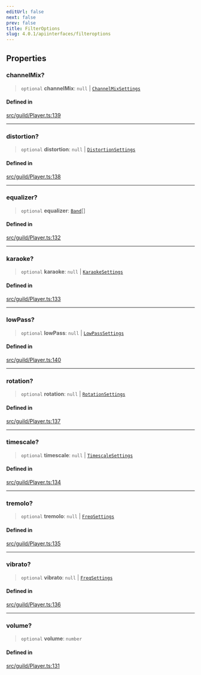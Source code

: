 ```yaml
---
editUrl: false
next: false
prev: false
title: FilterOptions
slug: 4.0.1/apiinterfaces/filteroptions
---
```


## Properties

### channelMix?

> `optional` **channelMix**: `null` | [`ChannelMixSettings`](/4.0.1/api/interfaces/channelmixsettings/)

#### Defined in

[src/guild/Player.ts:139](https://github.com/shipgirlproject/shoukaku/blob/396aa531096eda327ade0f473f9807576e9ae9df/src/guild/Player.ts#L139)

***

### distortion?

> `optional` **distortion**: `null` | [`DistortionSettings`](/4.0.1/api/interfaces/distortionsettings/)

#### Defined in

[src/guild/Player.ts:138](https://github.com/shipgirlproject/shoukaku/blob/396aa531096eda327ade0f473f9807576e9ae9df/src/guild/Player.ts#L138)

***

### equalizer?

> `optional` **equalizer**: [`Band`](/4.0.1/api/interfaces/band/)\[]

#### Defined in

[src/guild/Player.ts:132](https://github.com/shipgirlproject/shoukaku/blob/396aa531096eda327ade0f473f9807576e9ae9df/src/guild/Player.ts#L132)

***

### karaoke?

> `optional` **karaoke**: `null` | [`KaraokeSettings`](/4.0.1/api/interfaces/karaokesettings/)

#### Defined in

[src/guild/Player.ts:133](https://github.com/shipgirlproject/shoukaku/blob/396aa531096eda327ade0f473f9807576e9ae9df/src/guild/Player.ts#L133)

***

### lowPass?

> `optional` **lowPass**: `null` | [`LowPassSettings`](/4.0.1/api/interfaces/lowpasssettings/)

#### Defined in

[src/guild/Player.ts:140](https://github.com/shipgirlproject/shoukaku/blob/396aa531096eda327ade0f473f9807576e9ae9df/src/guild/Player.ts#L140)

***

### rotation?

> `optional` **rotation**: `null` | [`RotationSettings`](/4.0.1/api/interfaces/rotationsettings/)

#### Defined in

[src/guild/Player.ts:137](https://github.com/shipgirlproject/shoukaku/blob/396aa531096eda327ade0f473f9807576e9ae9df/src/guild/Player.ts#L137)

***

### timescale?

> `optional` **timescale**: `null` | [`TimescaleSettings`](/4.0.1/api/interfaces/timescalesettings/)

#### Defined in

[src/guild/Player.ts:134](https://github.com/shipgirlproject/shoukaku/blob/396aa531096eda327ade0f473f9807576e9ae9df/src/guild/Player.ts#L134)

***

### tremolo?

> `optional` **tremolo**: `null` | [`FreqSettings`](/4.0.1/api/interfaces/freqsettings/)

#### Defined in

[src/guild/Player.ts:135](https://github.com/shipgirlproject/shoukaku/blob/396aa531096eda327ade0f473f9807576e9ae9df/src/guild/Player.ts#L135)

***

### vibrato?

> `optional` **vibrato**: `null` | [`FreqSettings`](/4.0.1/api/interfaces/freqsettings/)

#### Defined in

[src/guild/Player.ts:136](https://github.com/shipgirlproject/shoukaku/blob/396aa531096eda327ade0f473f9807576e9ae9df/src/guild/Player.ts#L136)

***

### volume?

> `optional` **volume**: `number`

#### Defined in

[src/guild/Player.ts:131](https://github.com/shipgirlproject/shoukaku/blob/396aa531096eda327ade0f473f9807576e9ae9df/src/guild/Player.ts#L131)
